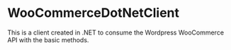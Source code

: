 # WooCommerceDotNetClient
This is a client created in .NET to consume the Wordpress WooCommerce API with the basic methods.
